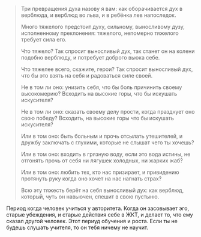 > Три превращения духа назову я вам: как оборачивается дух в верблюда, и верблюд во льва, и в ребёнка лев напоследок. 
> 
> Много тяжелого предстоит духу, сильному, выносливому дузу, исполненному преклонения: тяжелого, непомерно тяжелого требует сила его.
> 
>Что тяжело? Так спросит выносливый дух, так станет он на колени подобно верблюду, и потребует доброго вьюка себе.
>
>Что тяжелее всего, скажите, герои? Так спросит выносливый дух, что бы это взять на себя и радоваться силе своей.
>
>Не в том ли оно: унизить себя, что бы боль причинить своему высокомерию? Всходить на высокие горы, что бы искушать искусителя?
>
>Не в том ли оно: сказать своему делу прости, когда празднует оно свою победу? Всходить, на высокие горы что бы искушать искусителя?
>
>Или в том оно: быть больным и прочь отсылать утешителей, и дружбу заключать с глухими, которые не слышат чего ты хочешь?
>
>Или в том оно: входить в грязную воду, если это вода истины,  не отгонять прочь от себя ни лягушек холодных, ни жарких жаб?
>
>Или в том оно: любить тех, кто нас призирает, и привидению протянуть руку когда оно хочет на нас нагнать страх?
>
>Всю эту тяжесть берёт на себя выносливый дух: как верблюд, который, чуть он навьючен, спешит в свою пустыню.
>

Период когда человек учиться у авторитета. Когда он засовывает эго, старые убеждения, и старые действия себе в ЖКТ, и делает то, что ему сказал другой человек. Этот периуд обучения и роста. Если ты не будешь слушать учителя, то он тебя ничему не научит.
